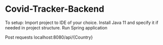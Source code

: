 # Covid-Tracker-Backend
To setup:
Import project to IDE of your choice.
Install Java 11 and specify it if needed in project structure.
Run Spring application

Post requests localhost:8080/api/{Country}
